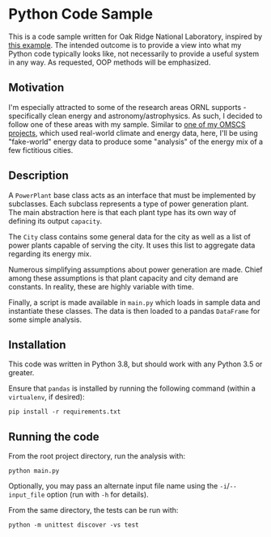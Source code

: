 # Python Code Sample

This is a code sample written for Oak Ridge National Laboratory, inspired by [this example](https://github.com/ornl-training/code-sample-examples). The intended outcome is to provide a view into what my Python code typically looks like, not necessarily to provide a useful system in any way. As requested, OOP methods will be  emphasized.

## Motivation
I'm especially attracted to some of the research areas ORNL supports - specifically clean energy and astronomy/astrophysics. As such, I decided to follow one of these areas with my sample. Similar to [one of my OMSCS projects](https://cse6242-sp19-g52-dashapp.herokuapp.com/), which used real-world climate and energy data, here, I'll be using "fake-world" energy data to produce some "analysis" of the energy mix of a few fictitious cities.

## Description
A `PowerPlant` base class acts as an interface that must be implemented by subclasses. Each subclass represents a type of power generation plant. The main abstraction here is that each plant type has its own way of defining its output `capacity`.

The `City` class contains some general data for the city as well as a list of power plants capable of serving the city. It uses this list to aggregate data regarding its energy mix.

Numerous simplifying assumptions about power generation are made. Chief among these assumptions is that plant capacity and city demand are constants. In reality, these are highly variable with time.

Finally, a script is made available in `main.py` which loads in sample data and instantiate these classes. The data is then loaded to a pandas `DataFrame` for some simple analysis.

## Installation

This code was written in Python 3.8, but should work with any Python 3.5 or greater.

Ensure that `pandas` is installed by running the following command (within a `virtualenv`, if desired):

```
pip install -r requirements.txt
```

## Running the code

From the root project directory, run the analysis with:

```
python main.py
```

Optionally, you may pass an alternate input file name using the `-i`/`--input_file` option (run with `-h` for details).

From the same directory, the tests can be run with:

```
python -m unittest discover -vs test
```

